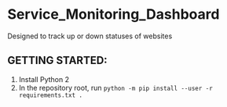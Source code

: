 # Service_Monitoring_Dashboard
Designed to track up or down statuses of websites

<h2>GETTING STARTED:</h2>

1. Install Python 2
2. In the repository root, run ```python -m pip install --user -r requirements.txt . ```
